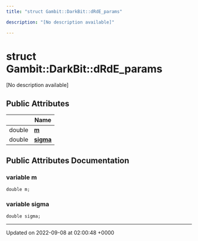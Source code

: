 ```yaml
---
title: "struct Gambit::DarkBit::dRdE_params"

description: "[No description available]"

---
```


# struct Gambit::DarkBit::dRdE_params



[No description available]

## Public Attributes

|                | Name           |
| -------------- | -------------- |
| double | **[m](/documentation/code/classes/structgambit_1_1darkbit_1_1drde__params/#variable-gambitdarkbitdrde-params-m)**  |
| double | **[sigma](/documentation/code/classes/structgambit_1_1darkbit_1_1drde__params/#variable-gambitdarkbitdrde-params-sigma)**  |

## Public Attributes Documentation

### variable m

```
double m;
```


### variable sigma

```
double sigma;
```


-------------------------------

Updated on 2022-09-08 at 02:00:48 +0000